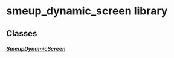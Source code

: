 


# smeup_dynamic_screen library











## Classes

##### [SmeupDynamicScreen](../smeup_screens_smeup_dynamic_screen/SmeupDynamicScreen-class.md)



 















